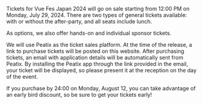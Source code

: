 Tickets for Vue Fes Japan 2024 will go on sale starting from 12:00 PM on Monday, July 29, 2024. There are two types of general tickets available: with or without the after-party, and all seats include lunch.

As options, we also offer hands-on and individual sponsor tickets.

We will use Peatix as the ticket sales platform. At the time of the release, a link to purchase tickets will be posted on this website. After purchasing tickets, an email with application details will be automatically sent from Peatix. By installing the Peatix app through the link provided in the email, your ticket will be displayed, so please present it at the reception on the day of the event.

If you purchase by 24:00 on Monday, August 12, you can take advantage of an early bird discount, so be sure to get your tickets early!
